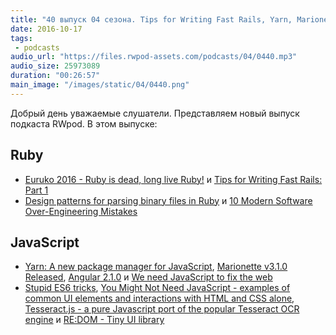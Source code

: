 ```yaml
---
title: "40 выпуск 04 сезона. Tips for Writing Fast Rails, Yarn, Marionette v3.1.0, You Might Not Need JavaScript, RE:DOM и прочее"
date: 2016-10-17
tags:
 - podcasts
audio_url: "https://files.rwpod-assets.com/podcasts/04/0440.mp3"
audio_size: 25973089
duration: "00:26:57"
main_image: "/images/static/04/0440.png"
---
```


Добрый день уважаемые слушатели. Представляем новый выпуск подкаста RWpod. В этом выпуске:

## Ruby

 - [Euruko 2016 - Ruby is dead, long live Ruby!](http://dev.mikamai.com/post/151608679809/euruko-2016-ruby-is-dead-long-live-ruby) и [Tips for Writing Fast Rails: Part 1](http://www.ombulabs.com/blog/performance/rails/writing-fast-rails.html)
 - [Design patterns for parsing binary files in Ruby](http://t-a-w.blogspot.com/2016/10/design-patterns-for-parsing-binary.html) и [10 Modern Software Over-Engineering Mistakes](https://medium.com/@rdsubhas/10-modern-software-engineering-mistakes-bc67fbef4fc8)

## JavaScript

 - [Yarn: A new package manager for JavaScript](https://code.facebook.com/posts/1840075619545360), [Marionette v3.1.0 Released](http://blog.marionettejs.com/2016/10/13/v310-release/index.html), [Angular 2.1.0](http://angularjs.blogspot.com/2016/10/angular-210-now-available.html) и [We need JavaScript to fix the web](https://www.christianheilmann.com/2016/10/14/we-need-javascript-to-fix-the-web/)
 - [Stupid ES6 tricks](https://engineering.haus.com/dumb-es6-tricks-53ecadd1b29f), [You Might Not Need JavaScript - examples of common UI elements and interactions with HTML and CSS alone](http://youmightnotneedjs.com/), [Tesseract.js - a pure Javascript port of the popular Tesseract OCR engine](http://tesseract.projectnaptha.com/) и [RE:DOM - Tiny UI library](https://redom.js.org/)

